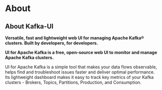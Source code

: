 # About

## **About Kafka-UI**

**Versatile, fast and lightweight web UI for managing Apache Kafka® clusters. Built by developers, for developers.**



**UI for Apache Kafka is a free, open-source web UI to monitor and manage Apache Kafka clusters.**

UI for Apache Kafka is a simple tool that makes your data flows observable, helps find and troubleshoot issues faster and deliver optimal performance. Its lightweight dashboard makes it easy to track key metrics of your Kafka clusters - Brokers, Topics, Partitions, Production, and Consumption.
